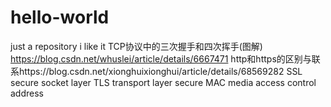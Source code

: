 # hello-world
just a repository
i like it
TCP协议中的三次握手和四次挥手(图解) https://blog.csdn.net/whuslei/article/details/6667471
http和https的区别与联系https://blog.csdn.net/xionghuixionghui/article/details/68569282
SSL secure socket layer TLS transport layer secure MAC media access control address 
